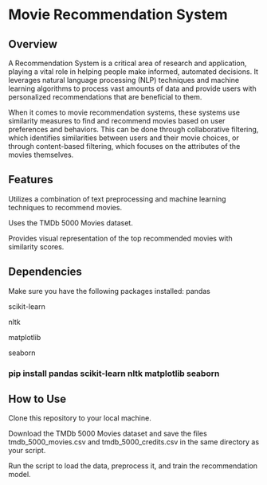 # Movie Recommendation System
## Overview
A Recommendation System is a critical area of research and application, playing a vital role in helping people make informed, automated decisions. It leverages natural language processing (NLP) techniques and machine learning algorithms to process vast amounts of data and provide users with personalized recommendations that are beneficial to them.

When it comes to movie recommendation systems, these systems use similarity measures to find and recommend movies based on user preferences and behaviors. This can be done through collaborative filtering, which identifies similarities between users and their movie choices, or through content-based filtering, which focuses on the attributes of the movies themselves.


## Features
Utilizes a combination of text preprocessing and machine learning techniques to recommend movies.

Uses the TMDb 5000 Movies dataset.

Provides visual representation of the top recommended movies with similarity scores.

## Dependencies
Make sure you have the following packages installed:
pandas

scikit-learn

nltk

matplotlib

seaborn

### pip install pandas scikit-learn nltk matplotlib seaborn

## How to Use
Clone this repository to your local machine.

Download the TMDb 5000 Movies dataset and save the files tmdb_5000_movies.csv and tmdb_5000_credits.csv in the same directory as your script.

Run the script to load the data, preprocess it, and train the recommendation model.
